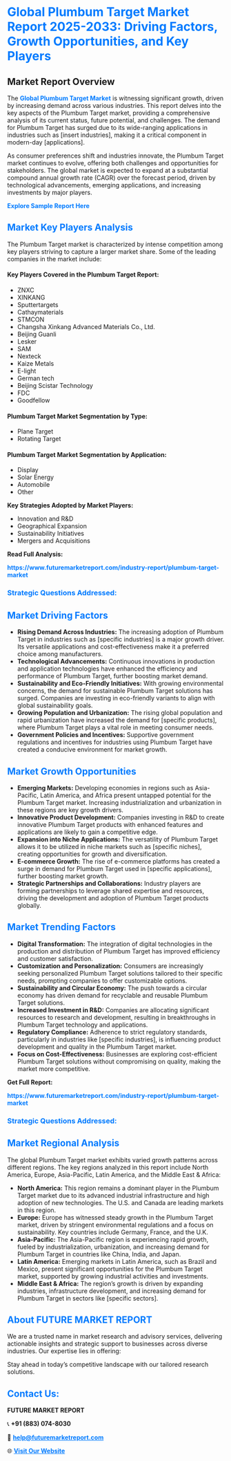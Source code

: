 <h1 style="color: #007BFF;">Global Plumbum Target Market Report 2025-2033: Driving Factors, Growth Opportunities, and Key Players</h1>

<section id="overview">
<h2>Market Report Overview</h2>
<p>The <a href="https://www.futuremarketreport.com/industry-report/plumbum-target-market" style="color: #007BFF; text-decoration: none;"><strong>Global Plumbum Target Market</strong></a> is witnessing significant growth, driven by increasing demand across various industries. This report delves into the key aspects of the Plumbum Target market, providing a comprehensive analysis of its current status, future potential, and challenges. The demand for Plumbum Target has surged due to its wide-ranging applications in industries such as [insert industries], making it a critical component in modern-day [applications].</p>
<p>As consumer preferences shift and industries innovate, the Plumbum Target market continues to evolve, offering both challenges and opportunities for stakeholders. The global market is expected to expand at a substantial compound annual growth rate (CAGR) over the forecast period, driven by technological advancements, emerging applications, and increasing investments by major players.</p>
</section>

<section id="overview">
<p><a href="https://www.futuremarketreport.com/request-sample/reportId=86372" style="color: #007BFF; text-decoration: none;"><strong>Explore Sample Report Here</strong></a></p>
</section>

<section id="key-players">
<h2 style="color: #007BFF;">Market Key Players Analysis</h2>
<p>The Plumbum Target market is characterized by intense competition among key players striving to capture a larger market share. Some of the leading companies in the market include:</p>
<h4>Key Players Covered in the Plumbum Target Report:</h4>
<ul><li>ZNXC</li><li>XINKANG</li><li>Sputtertargets</li><li>Cathaymaterials</li><li>STMCON</li><li>Changsha Xinkang Advanced Materials Co., Ltd.</li><li>Beijing Guanli</li><li>Lesker</li><li>SAM</li><li>Nexteck</li><li>Kaize Metals</li><li>E-light</li><li>German tech</li><li>Beijing Scistar Technology</li><li>FDC</li><li>Goodfellow</li></ul>
<h4>Plumbum Target Market Segmentation by Type:</h4>
<ul><li>Plane Target</li><li>Rotating Target</li></ul>

<h4>Plumbum Target Market Segmentation by Application:</h4>
<ul><li>Display</li><li>Solar Energy</li><li>Automobile</li><li>Other</li></ul>
<p><strong>Key Strategies Adopted by Market Players:</strong></p>
<ul>
<li>Innovation and R&D</li>
<li>Geographical Expansion</li>
<li>Sustainability Initiatives</li>
<li>Mergers and Acquisitions</li>
</ul>
</section>

<section>
<p><strong>Read Full Analysis: </strong></p><a href="https://www.futuremarketreport.com/industry-report/plumbum-target-market" style="color: #007BFF; text-decoration: none;"><strong>https://www.futuremarketreport.com/industry-report/plumbum-target-market</strong></a>
<h3 style="color: #007BFF;">Strategic Questions Addressed:</h3>
</section>

<section id="driving-factors">
<h2 style="color: #007BFF;">Market Driving Factors</h2>
<ul>
<li><strong>Rising Demand Across Industries:</strong> The increasing adoption of Plumbum Target in industries such as [specific industries] is a major growth driver. Its versatile applications and cost-effectiveness make it a preferred choice among manufacturers.</li>
<li><strong>Technological Advancements:</strong> Continuous innovations in production and application technologies have enhanced the efficiency and performance of Plumbum Target, further boosting market demand.</li>
<li><strong>Sustainability and Eco-Friendly Initiatives:</strong> With growing environmental concerns, the demand for sustainable Plumbum Target solutions has surged. Companies are investing in eco-friendly variants to align with global sustainability goals.</li>
<li><strong>Growing Population and Urbanization:</strong> The rising global population and rapid urbanization have increased the demand for [specific products], where Plumbum Target plays a vital role in meeting consumer needs.</li>
<li><strong>Government Policies and Incentives:</strong> Supportive government regulations and incentives for industries using Plumbum Target have created a conducive environment for market growth.</li>
</ul>
</section>

<section id="growth-opportunities">
<h2 style="color: #007BFF;">Market Growth Opportunities</h2>
<ul>
<li><strong>Emerging Markets:</strong> Developing economies in regions such as Asia-Pacific, Latin America, and Africa present untapped potential for the Plumbum Target market. Increasing industrialization and urbanization in these regions are key growth drivers.</li>
<li><strong>Innovative Product Development:</strong> Companies investing in R&D to create innovative Plumbum Target products with enhanced features and applications are likely to gain a competitive edge.</li>
<li><strong>Expansion into Niche Applications:</strong> The versatility of Plumbum Target allows it to be utilized in niche markets such as [specific niches], creating opportunities for growth and diversification.</li>
<li><strong>E-commerce Growth:</strong> The rise of e-commerce platforms has created a surge in demand for Plumbum Target used in [specific applications], further boosting market growth.</li>
<li><strong>Strategic Partnerships and Collaborations:</strong> Industry players are forming partnerships to leverage shared expertise and resources, driving the development and adoption of Plumbum Target products globally.</li>
</ul>
</section>

<section id="trending-factors">
<h2 style="color: #007BFF;">Market Trending Factors</h2>
<ul>
<li><strong>Digital Transformation:</strong> The integration of digital technologies in the production and distribution of Plumbum Target has improved efficiency and customer satisfaction.</li>
<li><strong>Customization and Personalization:</strong> Consumers are increasingly seeking personalized Plumbum Target solutions tailored to their specific needs, prompting companies to offer customizable options.</li>
<li><strong>Sustainability and Circular Economy:</strong> The push towards a circular economy has driven demand for recyclable and reusable Plumbum Target solutions.</li>
<li><strong>Increased Investment in R&D:</strong> Companies are allocating significant resources to research and development, resulting in breakthroughs in Plumbum Target technology and applications.</li>
<li><strong>Regulatory Compliance:</strong> Adherence to strict regulatory standards, particularly in industries like [specific industries], is influencing product development and quality in the Plumbum Target market.</li>
<li><strong>Focus on Cost-Effectiveness:</strong> Businesses are exploring cost-efficient Plumbum Target solutions without compromising on quality, making the market more competitive.</li>
</ul>
</section>

<section>
<p><strong>Get Full Report: </strong></p><a href="https://www.futuremarketreport.com/industry-report/plumbum-target-market" style="color: #007BFF; text-decoration: none;"><strong>https://www.futuremarketreport.com/industry-report/plumbum-target-market</strong></a>
<h3 style="color: #007BFF;">Strategic Questions Addressed:</h3>
</section>


<section id="regional-analysis">
<h2 style="color: #007BFF;">Market Regional Analysis</h2>
<p>The global Plumbum Target market exhibits varied growth patterns across different regions. The key regions analyzed in this report include North America, Europe, Asia-Pacific, Latin America, and the Middle East & Africa:</p>
<ul>
<li><strong>North America:</strong> This region remains a dominant player in the Plumbum Target market due to its advanced industrial infrastructure and high adoption of new technologies. The U.S. and Canada are leading markets in this region.</li>
<li><strong>Europe:</strong> Europe has witnessed steady growth in the Plumbum Target market, driven by stringent environmental regulations and a focus on sustainability. Key countries include Germany, France, and the U.K.</li>
<li><strong>Asia-Pacific:</strong> The Asia-Pacific region is experiencing rapid growth, fueled by industrialization, urbanization, and increasing demand for Plumbum Target in countries like China, India, and Japan.</li>
<li><strong>Latin America:</strong> Emerging markets in Latin America, such as Brazil and Mexico, present significant opportunities for the Plumbum Target market, supported by growing industrial activities and investments.</li>
<li><strong>Middle East & Africa:</strong> The region’s growth is driven by expanding industries, infrastructure development, and increasing demand for Plumbum Target in sectors like [specific sectors].</li>
</ul>
</section>

<footer>
<h2 style="color: #007BFF;">About FUTURE MARKET REPORT</h2>
<p>We are a trusted name in market research and advisory services, delivering actionable insights and strategic support to businesses across diverse industries. Our expertise lies in offering:</p>

<p>Stay ahead in today’s competitive landscape with our tailored research solutions.</p>

<h2 style="color: #007BFF;">Contact Us:</h2>
<p><strong>FUTURE MARKET REPORT</strong></p>
<p>📞 <strong>+91 (883) 074-8030</strong></p>
<p>📧 <strong><a href="mailto:help@futuremarketreport.com" style="color: #007BFF;">help@futuremarketreport.com</a></strong></p>
<p>🌐 <strong><a href="https://www.futuremarketreport.com/" style="color: #007BFF;">Visit Our Website</a></strong></p>
</footer>